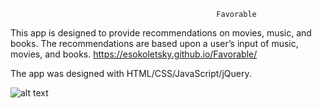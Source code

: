                                                   Favorable
                                                  
This app is designed to provide recommendations on movies, music, and books. The recommendations are based upon a user’s input of music, movies, and books.
https://esokoletsky.github.io/Favorable/


The app was designed with HTML/CSS/JavaScript/jQuery.


![alt text](Favorable/GetImage.jpg)





